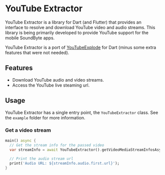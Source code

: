 # YouTube Extractor

YouTube Extractor is a library for Dart (and Flutter) that provides an interface to resolve and download YouTube video and audio streams. This library is being primarily developed to provide YouTube support for the mobile SoundByte apps. 

YouTube Extractor is a port of [YouTubeExplode](https://github.com/Tyrrrz/YoutubeExplode) for Dart (minus some extra features that were not needed).

## Features

- Download YouTube audio and video streams.
- Access the YouTube live steaming url.

## Usage

YouTube Extractor has a single entry point, the `YouTubeExtractor` class. See the `example` folder for more information.

### Get a video stream

```dart
main() async {
  // Get the stream info for the passed video
  var streamInfo = await YouTubeExtractor().getVideoMediaStreamInfosAsync('a1ExYqrBJio');
  
  // Print the audio stream url
  print('Audio URL: ${streamInfo.audio.first.url}');
}
```